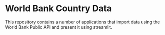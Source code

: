 # World Bank Country Data

This repository contains a number of applications that import data using the World Bank Public API and present it using streamlit. 
